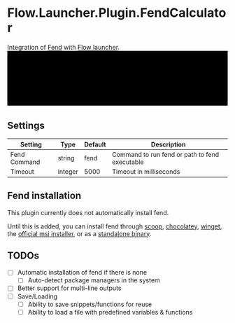 # Flow.Launcher.Plugin.FendCalculator

Integration of [Fend](https://printfn.github.io/fend/) with [Flow launcher](https://github.com/Flow-Launcher/Flow.Launcher).
![](assets/FendCalculator.gif)
## Settings

| Setting      | Type   | Default | Description                                    |
| ------------ | ------ | ------- | ---------------------------------------------- |
| Fend Command | string | fend    | Command to run fend or path to fend executable | 
| Timeout      | integer| 5000    | Timeout in milliseconds                        | 

## Fend installation

This plugin currently does not automatically install fend.

Until this is added, you can install fend through [scoop](https://scoop.sh/#/apps?id=e6f0a9d6e20f46ef6481143944e6bb44fb766fb4), [chocolatey](https://community.chocolatey.org/packages/fend), [winget](https://printfn.github.io/fend/documentation/#installation), the [official msi installer](https://github.com/printfn/fend/releases/latest/download/fend-windows-x64.msi), or  as a [standalone binary](https://github.com/printfn/fend/releases/tag/v1.1.6).

## TODOs

- [ ] Automatic installation of fend if there is none
  - [ ] Auto-detect package managers in the system
- [ ] Better support for multi-line outputs
- [ ] Save/Loading
  - [ ] Ability to save snippets/functions for reuse
  - [ ] Ability to load a file with predefined variables & functions
